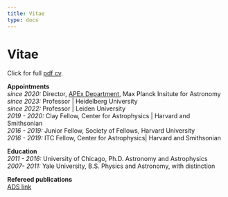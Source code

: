 ```yaml
---
title: Vitae
type: docs
---
```


# Vitae

Click for full [pdf cv](https://www.mpia.de/5748322/Curriculum_Vitae_Kreidberg.pdf).

**Appointments**\
_since 2020:_ Director, [APEx Department](https://www.mpia.de/institute/scientific-departments/atmospheric-physics-of-exoplanets), Max Planck Insitute for Astronomy \
_since 2023:_ Professor | Heidelberg University \
_since 2022:_ Professor | Leiden University \
_2019 - 2020:_ Clay Fellow, Center for Astrophysics | Harvard and Smithsonian \
_2016 - 2019:_ Junior Fellow, Society of Fellows, Harvard University \
_2016 - 2019:_ ITC Fellow, Center for Astrophysics| Harvard and Smithsonian 

**Education** \
_2011 - 2016:_ University of Chicago, Ph.D. Astronomy and Astrophysics \
_2007- 2011:_ Yale University, B.S. Physics and Astronomy, with distinction

**Refereed publications** \
[ADS link](https://ui.adsabs.harvard.edu/search/filter_property_fq_property=AND&filter_property_fq_property=property%3A%22refereed%22&fq=%7B!type%3Daqp%20v%3D%24fq_property%7D&fq_property=(property%3A%22refereed%22)&q=%20author%3A%22kreidberg%22&sort=date%20desc%2C%20bibcode%20desc&p\_=0)

